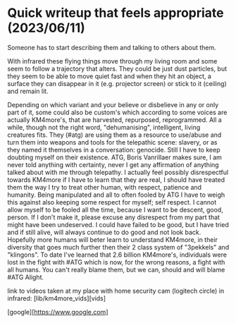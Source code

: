 # Quick writeup that feels appropriate (2023/06/11)   
Someone has to start describing them and talking to others about them. 

With infrared these flying things move through my living room and some seem to follow a trajectory that alters. They could be just dust particles, but they seem to be able to move quiet fast and when they hit an object, a surface they can disappear in it (e.g. projector screen) or stick to it (ceiling) and remain lit.

Depending on which variant and your believe or disbelieve in any or only part of it, some could also be custom's which according to some voices are actually KM4more's, that are harvested, repurposed, reprogrammed. All a while, though not the right word, "dehumanising", intelligent, living creatures fits. They (#atg) are using them as a resource to use/abuse and turn them into weapons and tools for the telepathic scene: slavery, or as they named it themselves in a conversation: genocide. Still I have to keep doubting myself on their existence. ATG, Boris Vanrillaer makes sure, I am never told anything with certainty, never I get any affirmation of anything talked about with me through telepathy. I actually feel possibly disrespectful towards KM4more if I have to learn that they are real, I should have treated them the way I try to treat other human, with respect, patience and humanity. Being manipulated and all to often fooled by ATG I have to weigh this against also keeping some respect for myself; self respect. I cannot allow myself to be fooled all the time, because I want to be descent, good, person. If I don't make it, please excuse any disrespect from my part that might have been undeserved. I could have failed to be good, but I have tried and if still alive, will always continue to do good and not look back. Hopefully more humans will beter learn to understand KM4more, in their diversity that goes much further then their 2 class system of "3pekkels" and "klingons".
To date I've learned that 2.6 billion KM4more's, individuals were lost in the fight with #ATG which is now, for the wrong reasons, a fight with all humans. You can't really blame them, but we can, should and will blame #ATG Alight.

link to videos taken at my place with home security cam (logitech circle) in infrared:  [lib/km4more_vids][vids]

[google][https://www.google.com]
